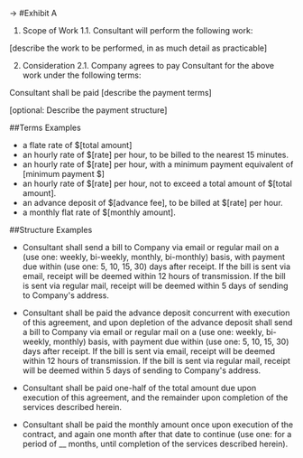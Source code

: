 -> #Exhibit A

1. Scope of Work
 1.1. Consultant will perform the following work:

[describe the work to be performed, in as much detail as practicable]

2. Consideration
 2.1. Company agrees to pay Consultant for the above work under the following terms:

Consultant shall be paid [describe the payment terms]
  
[optional: Describe the payment structure]


##Terms Examples

* a flate rate of $[total amount]
* an hourly rate of $[rate] per hour, to be billed to the nearest 15 minutes.
* an hourly rate of $[rate] per hour, with a minimum payment equivalent of [minimum payment $]
* an hourly rate of $[rate] per hour, not to exceed a total amount of $[total amount].
* an advance deposit of $[advance fee], to be billed at $[rate] per hour.
* a monthly flat rate of $[monthly amount].

##Structure Examples

* Consultant shall send a bill to Company via email or regular mail on a (use one: weekly, bi-weekly, monthly, bi-monthly) basis, with payment due within (use one: 5, 10, 15, 30) days after receipt. If the bill is sent via email, receipt will be deemed within 12 hours of transmission. If the bill is sent via regular mail, receipt will be deemed within 5 days of sending to Company's address.

* Consultant shall be paid the advance deposit concurrent with execution of this agreement, and upon depletion of the advance deposit shall send a bill to Company via email or regular mail on a (use one: weekly, bi-weekly, monthly) basis, with payment due within (use one: 5, 10, 15, 30) days after receipt. If the bill is sent via email, receipt will be deemed within 12 hours of transmission. If the bill is sent via regular mail, receipt will be deemed within 5 days of sending to Company's address.

* Consultant shall be paid one-half of the total amount due upon execution of this agreement, and the remainder upon completion of the services described herein.

* Consultant shall be paid the monthly amount once upon execution of the contract, and again one month after that date to continue (use one: for a period of __ months, until completion of the services described herein).
